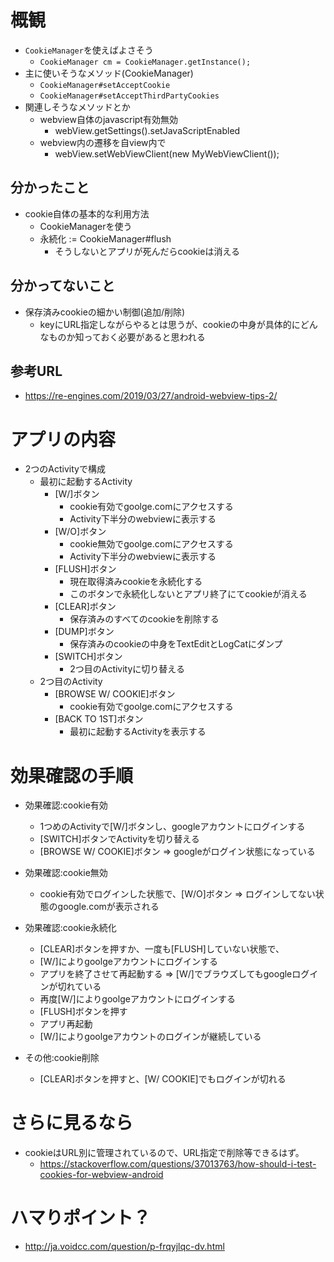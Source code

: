 # 概観

* `CookieManager`を使えばよさそう
   * `CookieManager cm = CookieManager.getInstance();`
* 主に使いそうなメソッド(CookieManager)
   * `CookieManager#setAcceptCookie`
   * `CookieManager#setAcceptThirdPartyCookies`
* 関連しそうなメソッドとか
   * webview自体のjavascript有効無効
      * webView.getSettings().setJavaScriptEnabled
   * webview内の遷移を自view内で
      * webView.setWebViewClient(new MyWebViewClient());

## 分かったこと

* cookie自体の基本的な利用方法
   * CookieManagerを使う
   * 永続化 := CookieManager#flush
      * そうしないとアプリが死んだらcookieは消える

## 分かってないこと

* 保存済みcookieの細かい制御(追加/削除)
   * keyにURL指定しながらやるとは思うが、cookieの中身が具体的にどんなものか知っておく必要があると思われる


## 参考URL

* https://re-engines.com/2019/03/27/android-webview-tips-2/


# アプリの内容

* 2つのActivityで構成
   * 最初に起動するActivity
      * [W/]ボタン
         * cookie有効でgoolge.comにアクセスする
         * Activity下半分のwebviewに表示する
      * [W/O]ボタン
         * cookie無効でgoolge.comにアクセスする
         * Activity下半分のwebviewに表示する
      * [FLUSH]ボタン
         * 現在取得済みcookieを永続化する
         * このボタンで永続化しないとアプリ終了にてcookieが消える
      * [CLEAR]ボタン
         * 保存済みのすべてのcookieを削除する
      * [DUMP]ボタン
         * 保存済みのcookieの中身をTextEditとLogCatにダンプ
      * [SWITCH]ボタン
         * 2つ目のActivityに切り替える
   * 2つ目のActivity
      * [BROWSE W/ COOKIE]ボタン
         * cookie有効でgoolge.comにアクセスする
      * [BACK TO 1ST]ボタン
         * 最初に起動するActivityを表示する

# 効果確認の手順

* 効果確認:cookie有効
   * 1つめのActivityで[W/]ボタンし、googleアカウントにログインする
   * [SWITCH]ボタンでActivityを切り替える
   * [BROWSE W/ COOKIE]ボタン
      => googleがログイン状態になっている
 
* 効果確認:cookie無効
   * cookie有効でログインした状態で、[W/O]ボタン
      => ログインしてない状態のgoogle.comが表示される

* 効果確認:cookie永続化
   * [CLEAR]ボタンを押すか、一度も[FLUSH]していない状態で、
   * [W/]によりgoolgeアカウントにログインする
   * アプリを終了させて再起動する
      => [W/]でブラウズしてもgoogleログインが切れている
   * 再度[W/]によりgoolgeアカウントにログインする
   * [FLUSH]ボタンを押す
   * アプリ再起動
   * [W/]によりgoolgeアカウントのログインが継続している


* その他:cookie削除
   * [CLEAR]ボタンを押すと、[W/ COOKIE]でもログインが切れる


# さらに見るなら

* cookieはURL別に管理されているので、URL指定で削除等できるはず。
   * https://stackoverflow.com/questions/37013763/how-should-i-test-cookies-for-webview-android

# ハマりポイント？

* http://ja.voidcc.com/question/p-frqyjlqc-dv.html
